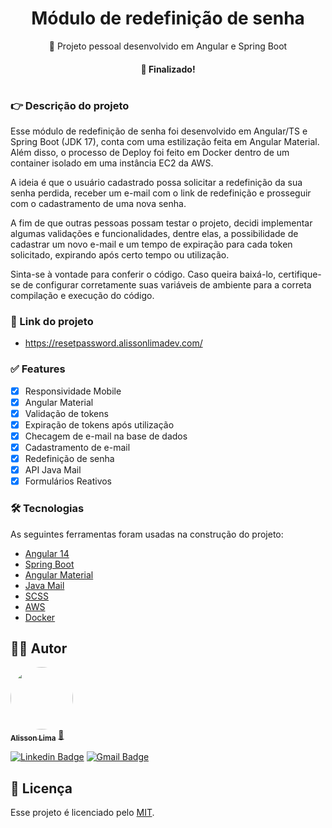 <h1 align="center">Módulo de redefinição de senha </h1>
<p align="center">🚀 Projeto pessoal desenvolvido em Angular e Spring Boot</p>

<h4 align="center"> 
	 🐛 Finalizado!
</h4>

#
### 👉  Descrição do projeto

<p> Esse módulo de redefinição de senha foi desenvolvido em Angular/TS e Spring Boot (JDK 17), conta com uma estilização feita em Angular Material. Além disso, o processo de Deploy foi feito em Docker dentro de um container isolado em uma instância EC2 da AWS.
 </p>
<p>A ideia é que o usuário cadastrado possa solicitar a redefinição da sua senha perdida, receber um e-mail com o link de redefinição e prosseguir com o cadastramento de uma nova senha.
</p>
<p> A fim de que outras pessoas possam testar o projeto, decidi implementar algumas validações e funcionalidades, dentre elas, a possibilidade de cadastrar um novo e-mail e um tempo de expiração para cada token solicitado, expirando após certo tempo ou utilização. </p>

<p> Sinta-se à vontade para conferir o código. Caso queira baixá-lo, certifique-se de configurar corretamente suas variáveis de ambiente para a correta compilação e execução do código. </p>

### 🎁 Link do projeto

- https://resetpassword.alissonlimadev.com/
  
### ✅ Features

- [x] Responsividade Mobile
- [x] Angular Material 
- [x] Validação de tokens
- [x] Expiração de tokens após utilização
- [x] Checagem de e-mail na base de dados
- [x] Cadastramento de e-mail
- [x] Redefinição de senha
- [x] API Java Mail
- [x] Formulários Reativos

### 🛠 Tecnologias

As seguintes ferramentas foram usadas na construção do projeto:

- [Angular 14](https://angular.io/)
- [Spring Boot](https://spring.io/projects/spring-boot)
- [Angular Material](https://material.angular.io/)
- [Java Mail](https://www.oracle.com/java/technologies/javamail-api.html)
- [SCSS](https://sass-lang.com/)
- [AWS](https://aws.amazon.com/)
- [Docker](https://hub.docker.com/)

## 👨‍🎓 Autor

<a href="https://github.com/alissonlimabr">
 <img style="border-radius: 50%;" src="https://avatars.githubusercontent.com/u/101370736?s=400&u=00839cadc5eaa54e04b68f6efbc1582eedf4e080&v=4" width="100px;" alt=""/>
 <br />
 <sub><b>Alisson Lima</b></sub></a> <a href="https://github.com/alissonlimabr" title="GitHub">🚀</a>
 <br />

[![Linkedin Badge](https://img.shields.io/badge/-Alisson-blue?style=flat-square&logo=Linkedin&logoColor=white&link=https://www.linkedin.com/in/alissonlimadev/)](https://www.linkedin.com/in/alissonlimadev/) 
[![Gmail Badge](https://img.shields.io/badge/-amlxd5@gmail.com-c14438?style=flat-square&logo=Gmail&logoColor=white&link=mailto:amlxd5@gmail.com)](mailto:amlxd5@gmail.com)

## 📝 Licença

Esse projeto é licenciado pelo [MIT](./LICENSE).
